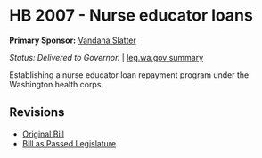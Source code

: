 # HB 2007 - Nurse educator loans
**Primary Sponsor:** [Vandana Slatter](/person/leg/vandana.slatter.md)

*Status: Delivered to Governor.* | [leg.wa.gov summary](https://app.leg.wa.gov/billsummary?BillNumber=2007&Year=2021)

Establishing a nurse educator loan repayment program under the Washington health corps. 

## Revisions
* [Original Bill](1/)
* [Bill as Passed Legislature](1/)